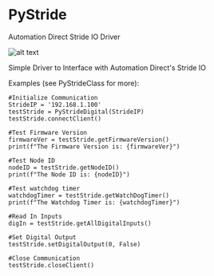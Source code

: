 # PyStride
Automation Direct Stride IO Driver

![alt text](https://cdn.automationdirect.com/images/products/medium/m_siomb12cdr.jpg)

Simple Driver to Interface with Automation Direct's Stride IO

Examples (see PyStrideClass for more):
```
#Initialize Communication
StrideIP = '192.168.1.100'
testStride = PyStrideDigital(StrideIP)
testStride.connectClient()

#Test Firmware Version
firmwareVer = testStride.getFirmwareVersion()
print(f"The Firmware Version is: {firmwareVer}")

#Test Node ID
nodeID = testStride.getNodeID()
print(f"The Node ID is: {nodeID}")

#Test watchdog timer
watchdogTimer = testStride.getWatchDogTimer()
print(f"The Watchdog Timer is: {watchdogTimer}") 

#Read In Inputs
digIn = testStride.getAllDigitalInputs()

#Set Digital Output
testStride.setDigitalOutput(0, False)

#Close Communication
testStride.closeClient()
```
